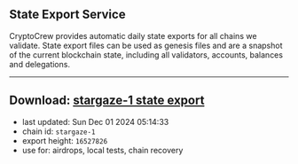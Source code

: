 ## State Export Service
CryptoCrew provides automatic daily state exports for all chains we validate. State export files can be used as genesis files and are a snapshot of the current blockchain state, including all validators, accounts, balances and delegations.

---
**Download: [stargaze-1 state export](https://dl-eu2.ccvalidators.com/SERVICE/stargaze/stargaze-1_export_16527826.json)**
---

- last updated: Sun Dec 01 2024 05:14:33
- chain id: `stargaze-1`
- export height: `16527826`
- use for: airdrops, local tests, chain recovery
